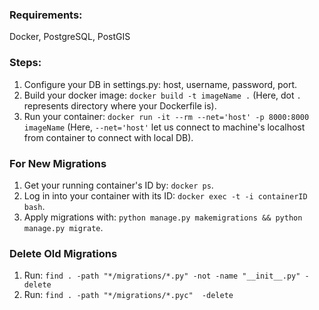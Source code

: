 ### Requirements:
Docker, PostgreSQL, PostGIS

### Steps:
1. Configure your DB in settings.py: host, username, password, port.
2. Build your docker image: ```docker build -t imageName .``` (Here, dot ```.``` represents directory where your Dockerfile is).
3. Run your container: ```docker run -it --rm --net='host' -p 8000:8000 imageName``` (Here, ```--net='host'``` let us connect to machine's localhost from container to connect with local DB).

### For New Migrations
1. Get your running container's ID by: ```docker ps```.
2. Log in into your container with its ID: ```docker exec -t -i containerID bash```.
3. Apply migrations with: ```python manage.py makemigrations && python manage.py migrate```.

### Delete Old Migrations
1. Run: ```find . -path "*/migrations/*.py" -not -name "__init__.py" -delete```
2. Run: ```find . -path "*/migrations/*.pyc"  -delete```